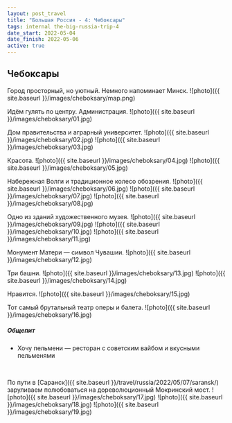 ```yaml
---
layout: post_travel
title: "Большая Россия - 4: Чебоксары"
tags: internal the-big-russia-trip-4
date_start: 2022-05-04
date_finish: 2022-05-06
active: true
---
```


## Чебоксары

Город просторный, но уютный. Немного напоминает Минск.
![photo]({{ site.baseurl }}/images/cheboksary/map.png)

Идём гулять по центру. Администрация.
![photo]({{ site.baseurl }}/images/cheboksary/01.jpg)

Дом правительства и аграрный университет.
![photo]({{ site.baseurl }}/images/cheboksary/02.jpg)
![photo]({{ site.baseurl }}/images/cheboksary/03.jpg)

Красота.
![photo]({{ site.baseurl }}/images/cheboksary/04.jpg)
![photo]({{ site.baseurl }}/images/cheboksary/05.jpg)

Набережная Волги и традиционное колесо обозрения.
![photo]({{ site.baseurl }}/images/cheboksary/06.jpg)
![photo]({{ site.baseurl }}/images/cheboksary/07.jpg)
![photo]({{ site.baseurl }}/images/cheboksary/08.jpg)

Одно из зданий художественного музея.
![photo]({{ site.baseurl }}/images/cheboksary/09.jpg)
![photo]({{ site.baseurl }}/images/cheboksary/10.jpg)
![photo]({{ site.baseurl }}/images/cheboksary/11.jpg)

Монумент Матери — символ Чувашии.
![photo]({{ site.baseurl }}/images/cheboksary/12.jpg)

Три башни.
![photo]({{ site.baseurl }}/images/cheboksary/13.jpg)
![photo]({{ site.baseurl }}/images/cheboksary/14.jpg)

Нравится.
![photo]({{ site.baseurl }}/images/cheboksary/15.jpg)

Тот самый брутальный театр оперы и балета.
![photo]({{ site.baseurl }}/images/cheboksary/16.jpg)

##### Общепит

* Хочу пельмени — ресторан с советским вайбом и вкусными пельменями

<br/>

По пути в [Саранск]({{ site.baseurl }}/travel/russia/2022/05/07/saransk/) заруливаем полюбоваться на дореволюционный Мокринский мост.
![photo]({{ site.baseurl }}/images/cheboksary/17.jpg)
![photo]({{ site.baseurl }}/images/cheboksary/18.jpg)
![photo]({{ site.baseurl }}/images/cheboksary/19.jpg)

